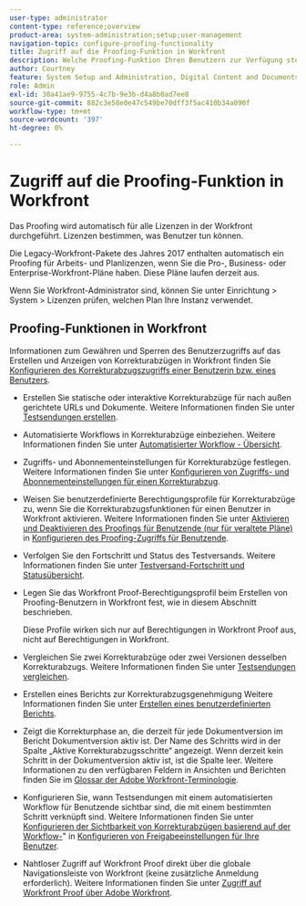 ```yaml
---
user-type: administrator
content-type: reference;overview
product-area: system-administration;setup;user-management
navigation-topic: configure-proofing-functionality
title: Zugriff auf die Proofing-Funktion in Workfront
description: Welche Proofing-Funktion Ihren Benutzern zur Verfügung steht, hängt davon ab, welchen Workfront-Plan Ihr Unternehmen erworben hat.
author: Courtney
feature: System Setup and Administration, Digital Content and Documents
role: Admin
exl-id: 30a41ae9-9755-4c7b-9e3b-d4a8b0ad7ee8
source-git-commit: 882c3e58e0e47c549be70dff3f5ac410b34a090f
workflow-type: tm+mt
source-wordcount: '397'
ht-degree: 0%

---
```


# Zugriff auf die Proofing-Funktion in Workfront

Das Proofing wird automatisch für alle Lizenzen in der Workfront durchgeführt. Lizenzen bestimmen, was Benutzer tun können.

<!--Workfront instances using enterprise storage do not have access to proofing functionality. Instead, they use the native integration with Frame.io. For more information, see -->

Die Legacy-Workfront-Pakete des Jahres 2017 enthalten automatisch ein Proofing für Arbeits- und Planlizenzen, wenn Sie die Pro-, Business- oder Enterprise-Workfront-Pläne haben. Diese Pläne laufen derzeit aus.

Wenn Sie Workfront-Administrator sind, können Sie unter Einrichtung > System > Lizenzen prüfen, welchen Plan Ihre Instanz verwendet.

## Proofing-Funktionen in Workfront

Informationen zum Gewähren und Sperren des Benutzerzugriffs auf das Erstellen und Anzeigen von Korrekturabzügen in Workfront finden Sie [Konfigurieren des Korrekturabzugszugriffs einer Benutzerin bzw. eines Benutzers](../../../administration-and-setup/manage-workfront/configure-proofing/configure-a-users-proofing-access.md).

* Erstellen Sie statische oder interaktive Korrekturabzüge für nach außen gerichtete URLs und Dokumente. Weitere Informationen finden Sie unter [Testsendungen erstellen](../../../review-and-approve-work/proofing/creating-proofs-within-workfront/create-proofs-in-wf.md).
* Automatisierte Workflows in Korrekturabzüge einbeziehen. Weitere Informationen finden Sie unter [Automatisierter Workflow - Übersicht](../../../review-and-approve-work/proofing/proofing-overview/automated-workflow.md).
* Zugriffs- und Abonnementeinstellungen für Korrekturabzüge festlegen. Weitere Informationen finden Sie unter [Konfigurieren von Zugriffs- und Abonnementeinstellungen für einen Korrekturabzug](../../../review-and-approve-work/proofing/managing-proofs-within-workfront/configure-access-subscription-settings-proof.md).
* Weisen Sie benutzerdefinierte Berechtigungsprofile für Korrekturabzüge zu, wenn Sie die Korrekturabzugsfunktionen für einen Benutzer in Workfront aktivieren. Weitere Informationen finden Sie unter [Aktivieren und Deaktivieren des Proofings für Benutzende (nur für veraltete Pläne)](../../../administration-and-setup/manage-workfront/configure-proofing/configure-a-users-proofing-access.md#enabling-and-disabling-proofing-for-a-user) in [Konfigurieren des Proofing-Zugriffs für Benutzende](../../../administration-and-setup/manage-workfront/configure-proofing/configure-a-users-proofing-access.md).
* Verfolgen Sie den Fortschritt und Status des Testversands. Weitere Informationen finden Sie unter [Testversand-Fortschritt und Statusübersicht](../../../review-and-approve-work/proofing/proofing-overview/view-progress-status-proof.md).
* Legen Sie das Workfront Proof-Berechtigungsprofil beim Erstellen von Proofing-Benutzern in Workfront fest, wie in diesem Abschnitt beschrieben.

  Diese Profile wirken sich nur auf Berechtigungen in Workfront Proof aus, nicht auf Berechtigungen in Workfront.

* Vergleichen Sie zwei Korrekturabzüge oder zwei Versionen desselben Korrekturabzugs. Weitere Informationen finden Sie unter [Testsendungen vergleichen](../../../review-and-approve-work/proofing/reviewing-proofs-within-workfront/review-a-proof/compare-proofs.md).
* Erstellen eines Berichts zur Korrekturabzugsgenehmigung Weitere Informationen finden Sie unter [Erstellen eines benutzerdefinierten Berichts](../../../reports-and-dashboards/reports/creating-and-managing-reports/create-custom-report.md).
* Zeigt die Korrekturphase an, die derzeit für jede Dokumentversion im Bericht Dokumentversion aktiv ist. Der Name des Schritts wird in der Spalte „Aktive Korrekturabzugsschritte“ angezeigt. Wenn derzeit kein Schritt in der Dokumentversion aktiv ist, ist die Spalte leer. Weitere Informationen zu den verfügbaren Feldern in Ansichten und Berichten finden Sie im [Glossar der Adobe Workfront-Terminologie](../../../workfront-basics/navigate-workfront/workfront-navigation/workfront-terminology-glossary.md).
* Konfigurieren Sie, wann Testsendungen mit einem automatisierten Workflow für Benutzende sichtbar sind, die mit einem bestimmten Schritt verknüpft sind. Weitere Informationen finden Sie unter [Konfigurieren der Sichtbarkeit von Korrekturabzügen basierend auf der Workflow-](../../../administration-and-setup/manage-workfront/configure-proofing/configure-sharing-settings-users.md#configuring-proof-visibility-based-on-workflow-stage-activity)&quot; in [Konfigurieren von Freigabeeinstellungen für Ihre Benutzer](../../../administration-and-setup/manage-workfront/configure-proofing/configure-sharing-settings-users.md).
* Nahtloser Zugriff auf Workfront Proof direkt über die globale Navigationsleiste von Workfront (keine zusätzliche Anmeldung erforderlich). Weitere Informationen finden Sie unter [Zugriff auf Workfront Proof über Adobe Workfront](../../../review-and-approve-work/proofing/managing-proofs-within-workfront/access-wf-proof-in-workfront.md).

<!--
>[!NOTE]
>
>There are some capabilities included in Workfront Proof standalone that are not included in Proofing in Workfront. To learn more, see [Standalone Workfront Proof to Integrated Proofing in Workfront overview](../../../administration-and-setup/manage-workfront/configure-proofing/move-to-proofing-in-workfront.md)
-->
